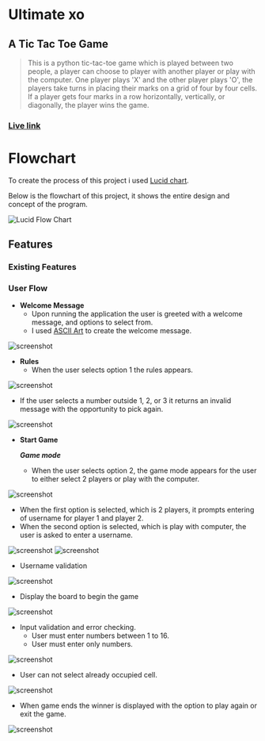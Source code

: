 # Ultimate xo 

## A Tic Tac Toe Game

> This is a python tic-tac-toe game which is played between two people, a player can choose to player with another player or play with the computer. One player plays 'X' and the other player plays 'O', the players take turns in placing their marks on a grid of four by four cells. If a player gets four marks in a row horizontally, vertically, or diagonally, the player wins the game.

### **[Live link](https://ultimate-xo-4e6620460ba8.herokuapp.com/)**

# Flowchart

To create the process of this project i used 
[Lucid chart](https://lucid.app/documents#/templates?folder_id=home).

Below is the flowchart of this project, it shows the entire design and concept of the program.

![Lucid Flow Chart](documentation/flowchart.png)

## Features

### Existing Features

### **User Flow**

- **Welcome Message**
    - Upon running the application the user is greeted with a welcome message, and options to select from.
    - I used [ASCII Art](https://www.asciiart.eu/) to create the welcome message.

![screenshot](documentation/screenshot-welcome-message.png)

- **Rules**
    - When the user selects option 1 the rules appears.

![screenshot](documentation/screenshot-rules.png)

- If the user selects a number outside 1, 2, or 3 it returns an invalid message with the opportunity to pick again.

![screenshot](documentation/screenshot-invalid-choice.png)

- **Start Game**

    ***Game mode***
    - When the user selects option 2, the game mode appears for the user to either select 2 players or play with the computer.

![screenshot](documentation/screenshot-game-mode.png)

- When the first option is selected, which is 2 players, it prompts entering of username for player 1 and player 2.
- When the second option is selected, which is play with computer, the user is asked to enter a username.

![screenshot](documentation/screenshot-username.png)
![screenshot](documentation/screenshot-computer.png)

- Username validation

![screenshot](documentation/screenshot-username-validation.png)

- Display the board to begin the game

![screenshot](documentation/screenshot-board.png)

- Input validation and error checking.
    - User must enter numbers between 1 to 16.
    - User must enter only numbers.

![screenshot](documentation/screenshot-invalid-input.png)

- User can not select already occupied cell.

![screenshot](documentation/screenshot-occupied-cell.png)

- When game ends the winner is displayed with the option to play again or exit the game.

![screenshot](documentation/screenshot-game-end.png)













